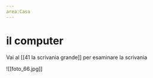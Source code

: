```yaml
---
area:Casa
---
```

# il computer

Vai al [[41 la scrivania grande]] per esaminare la scrivania

![[foto_66.jpg]]